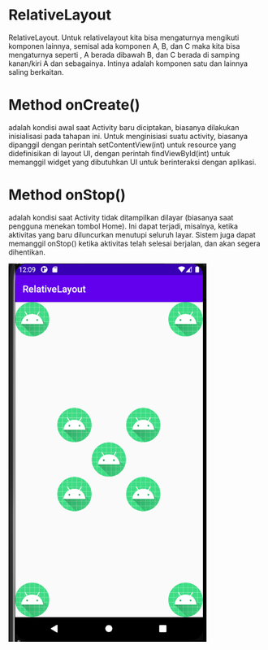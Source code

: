 # RelativeLayout
RelativeLayout. Untuk relativelayout kita bisa mengaturnya mengikuti komponen lainnya, semisal ada komponen A, B, dan C maka kita bisa mengaturnya seperti , A berada dibawah B, dan C berada di samping kanan/kiri A dan sebagainya. Intinya adalah komponen satu dan lainnya saling berkaitan.

# Method onCreate() 
adalah kondisi awal saat Activity baru diciptakan, biasanya dilakukan inisialisasi pada tahapan ini. Untuk menginisiasi suatu activity, biasanya dipanggil dengan perintah setContentView(int) untuk resource yang didefinisikan di layout UI, dengan perintah findViewById(int) untuk memanggil widget yang dibutuhkan UI untuk berinteraksi dengan aplikasi.

# Method onStop() 
adalah kondisi saat Activity tidak ditampilkan dilayar (biasanya saat pengguna menekan tombol Home). Ini dapat terjadi, misalnya, ketika aktivitas yang baru diluncurkan menutupi seluruh layar. Sistem juga dapat memanggil onStop() ketika aktivitas telah selesai berjalan, dan akan segera dihentikan.

![Alt Text](https://github.com/inamyrpl28/RelativeLayout/blob/main/RelativeLayout.PNG)
